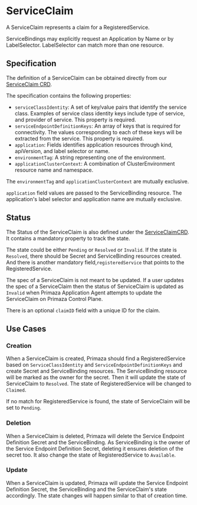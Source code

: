 # ServiceClaim

A ServiceClaim represents a claim for a RegisteredService.

ServiceBindings may explicitly request an Application by Name or by LabelSelector.
LabelSelector can match more than one resource.

## Specification

The definition of a ServiceClaim can be obtained directly from our [ServiceClaim CRD](https://github.com/primaza/primaza/blob/main/config/crd/bases/primaza.io_serviceclaims.yaml).

The specification contains the following properties:

- `serviceClassIdentity`: A set of key/value pairs that identify the service class.
  Examples of service class identity keys include type of service, and provider of service.
  This property is required.
- `serviceEndpointDefinitionKeys`: An array of keys that is required for connectivity.
  The values corresponding to each of these keys will be extracted from the service.
  This property is required.
- `application`: Fields identifies application resources through kind, apiVersion, and label selector or name.
- `environmentTag`: A string representing one of the environment.
- `applicationClusterContext`: A combination of ClusterEnvironment resource name and namespace.

The `environmentTag` and `applicationClusterContext` are mutually exclusive.

`application` field values are passed to the ServiceBinding resource.
The application's label selector and application name are mutually exclusive.

## Status

The Status of the ServiceClaim is also defined under the [ServiceClaimCRD](../../config/crd/bases/primaza.io_serviceclaims.yaml).
It contains a mandatory property to track the state.

The state could be either `Pending` or `Resolved` or `Invalid`.
If the state is `Resolved`, there should be Secret and ServiceBinding resources created. And there is another mandatory field,`registeredService` that points to the RegisteredService.

The spec of a ServiceClaim is not meant to be updated.
If a user updates the spec of a ServiceClaim then the status of ServiceClaim is updated as `Invalid` when Primaza Application Agent attempts to update the ServiceClaim on Primaza Control Plane.

There is an optional `claimID` field with a unique ID for the claim.

<!-- TODO: Add conditions description -->

## Use Cases

### Creation

When a ServiceClaim is created, Primaza should find a RegisteredService based on `ServiceClassIdentity` and `ServiceEndpointDefinitionKeys` and create Secret and ServiceBinding resources.
The ServiceBinding resource will be marked as the owner for the secret.
Then it will update the state of ServiceClaim to `Resolved`.
The state of RegisteredService will be changed to `Claimed`.

If no match for RegisteredService is found, the state of ServiceClaim will be set to `Pending`.

### Deletion

When a ServiceClaim is deleted, Primaza will delete the Service Endpoint Definition Secret and the ServiceBinding.
As ServiceBinding is the owner of the Service Endpoint Definition Secret, deleting it ensures deletion of the secret too.
It also change the state of RegisteredService to `Available`.

### Update

When a ServiceClaim is updated, Primaza will update the Service Endpoint Definition Secret, the ServiceBinding and the ServiceClaim's state accordingly.
The state changes will happen similar to that of creation time.
